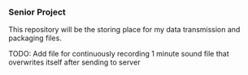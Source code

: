 ### Senior Project

This repository will be the storing place for my data transmission and packaging files.

TODO: Add file for continuously recording 1 minute sound file that overwrites itself after sending to server
